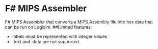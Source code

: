 # F# MIPS Assembler
F# MIPS Assembler that converts a MIPS Assembly file into hex data that can be run on Logisim.
##Limited features:

- labels must be represented with integer values
- .text and .data are not supported.


